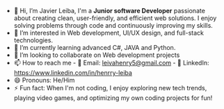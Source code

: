 - 👋 Hi, I’m Javier Leiba, I'm a **Junior software Developer** passionate about creating clean, user-friendly, and efficient web solutions. I enjoy solving problems through code and continuously improving my skills.  
- 👀 I’m interested in Web development, UI/UX design, and full-stack technologies.
- 🌱 I’m currently learning advanced C#, JAVA and Python.
- 💞️ I’m looking to collaborate on Web development projects
- 📫 How to reach me - 📧 Email: leivahenry5@gmail.com  - 💼 LinkedIn: https://www.linkedin.com/in/henrry-leiba
- 😄 Pronouns: He/Him
- ⚡ Fun fact: When I'm not coding, I enjoy exploring new tech trends, playing video games, and optimizing my own coding projects for fun! 
